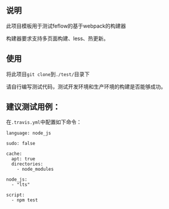 ## 说明

此项目模板用于测试feflow的基于webpack的构建器

构建器要求支持多页面构建、less、热更新。

## 使用

将此项目`git clone`到`./test/`目录下

请自行编写测试代码，测试开发环境和生产环境的构建是否能够成功。

## 建议测试用例：

在`.travis.yml`中配置如下命令：
```
language: node_js

sudo: false

cache:
  apt: true
  directories:
    - node_modules

node_js:
  - "lts"

script:
  - npm test
```
